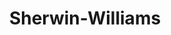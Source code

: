 ---
title: "Sherwin-Williams"
url: /rehoboth-beach/sherwin-williams-coastal-highway/
shop: Farben
---